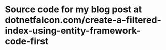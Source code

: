 # Source code for my blog post at dotnetfalcon.com/create-a-filtered-index-using-entity-framework-code-first
